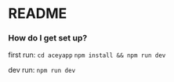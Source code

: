 # README #

### How do I get set up? ###
first run:
`cd aceyapp`
`npm install && npm run dev `

dev run: 
`npm run dev`
